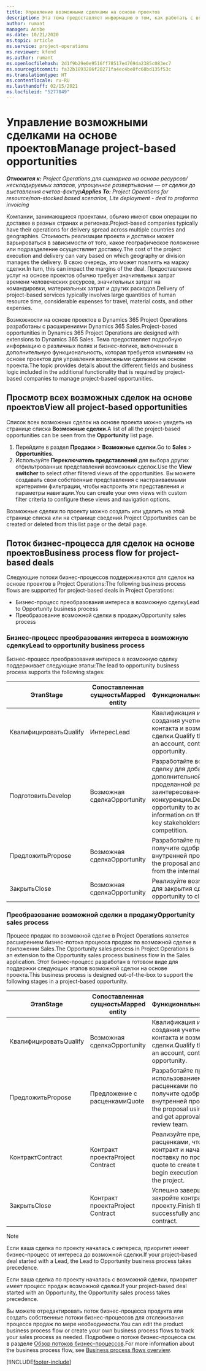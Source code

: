 ```yaml
---
title: Управление возможными сделками на основе проектов
description: Эта тема предоставляет информацию о том, как работать с возможными сделками, связанными с проектами.
author: rumant
manager: Annbe
ms.date: 10/21/2020
ms.topic: article
ms.service: project-operations
ms.reviewer: kfend
ms.author: rumant
ms.openlocfilehash: 2d1f9b29e0e9516ff78517e47694a2385c083ec7
ms.sourcegitcommit: fa32b1893286f20271fa4ec4be8fc68bd135f53c
ms.translationtype: HT
ms.contentlocale: ru-RU
ms.lasthandoff: 02/15/2021
ms.locfileid: "5277849"
---
```

# <a name="manage-project-based-opportunities"></a><span data-ttu-id="f89cd-103">Управление возможными сделками на основе проектов</span><span class="sxs-lookup"><span data-stu-id="f89cd-103">Manage project-based opportunities</span></span>

<span data-ttu-id="f89cd-104">_**Относится к:** Project Operations для сценариев на основе ресурсов/нескладируемых запасов, упрощенное развертывание — от сделки до выставления счетов-фактур_</span><span class="sxs-lookup"><span data-stu-id="f89cd-104">_**Applies To:** Project Operations for resource/non-stocked based scenarios, Lite deployment - deal to proforma invoicing_</span></span>

<span data-ttu-id="f89cd-105">Компании, занимающиеся проектами, обычно имеют свои операции по доставке в разных странах и регионах.</span><span class="sxs-lookup"><span data-stu-id="f89cd-105">Project-based companies typically have their operations for delivery spread across multiple countries and geographies.</span></span> <span data-ttu-id="f89cd-106">Стоимость реализации проекта и доставки может варьироваться в зависимости от того, какое географическое положение или подразделение осуществляет доставку.</span><span class="sxs-lookup"><span data-stu-id="f89cd-106">The cost of the project execution and delivery can vary  based on which geography or division manages the delivery.</span></span> <span data-ttu-id="f89cd-107">В свою очередь, это может повлиять на маржу сделки.</span><span class="sxs-lookup"><span data-stu-id="f89cd-107">In turn, this can impact the margins of the deal.</span></span> <span data-ttu-id="f89cd-108">Предоставление услуг на основе проектов обычно требует значительных затрат времени человеческих ресурсов, значительных затрат на командировки, материальных затрат и других расходов.</span><span class="sxs-lookup"><span data-stu-id="f89cd-108">Delivery of project-based services typically involves large quantities of human resource time, considerable expenses for travel, material costs, and other expenses.</span></span>

<span data-ttu-id="f89cd-109">Возможности на основе проектов в Dynamics 365 Project Operations разработаны с расширениями Dynamics 365 Sales.</span><span class="sxs-lookup"><span data-stu-id="f89cd-109">Project-based opportunities in Dynamics 365 Project Operations are designed with extensions to Dynamics 365 Sales.</span></span> <span data-ttu-id="f89cd-110">Тема предоставляет подробную информацию о различных полях и бизнес-логике, включенных в дополнительную функциональность, которая требуется компаниям на основе проектов для управления возможными сделками на основе проекта.</span><span class="sxs-lookup"><span data-stu-id="f89cd-110">The topic provides details about the different fields and business logic included in the additional functionality that is required by project-based companies to manage project-based opportunities.</span></span>

## <a name="view-all-project-based-opportunities"></a><span data-ttu-id="f89cd-111">Просмотр всех возможных сделок на основе проектов</span><span class="sxs-lookup"><span data-stu-id="f89cd-111">View all project-based opportunities</span></span>

<span data-ttu-id="f89cd-112">Список всех возможных сделок на основе проекта можно увидеть на странице списка **Возможные сделки**.</span><span class="sxs-lookup"><span data-stu-id="f89cd-112">A list of all the project-based opportunities can be seen from the **Opportunity** list page.</span></span> 

1. <span data-ttu-id="f89cd-113">Перейдите в раздел **Продажи** > **Возможные сделки**.</span><span class="sxs-lookup"><span data-stu-id="f89cd-113">Go to **Sales** > **Opportunities**.</span></span>
2. <span data-ttu-id="f89cd-114">Используйте **Переключатель представлений** для выбора других отфильтрованных представлений возможных сделок.</span><span class="sxs-lookup"><span data-stu-id="f89cd-114">Use the **View switcher** to select other filtered views of the opportunities.</span></span> <span data-ttu-id="f89cd-115">Вы можете создавать свои собственные представления с настраиваемыми критериями фильтрации, чтобы настроить эти представления и параметры навигации.</span><span class="sxs-lookup"><span data-stu-id="f89cd-115">You can create your own views with custom filter criteria to configure these views and navigation options.</span></span>

<span data-ttu-id="f89cd-116">Возможные сделки по проекту можно создать или удалить на этой странице списка или на странице сведений.</span><span class="sxs-lookup"><span data-stu-id="f89cd-116">Project Opportunities can be created or deleted from this list page or the detail page.</span></span>

## <a name="business-process-flow-for-project-based-deals"></a><span data-ttu-id="f89cd-117">Поток бизнес-процесса для сделок на основе проектов</span><span class="sxs-lookup"><span data-stu-id="f89cd-117">Business process flow for project-based deals</span></span>

<span data-ttu-id="f89cd-118">Следующие потоки бизнес-процессов поддерживаются для сделок на основе проектов в Project Operations:</span><span class="sxs-lookup"><span data-stu-id="f89cd-118">The following business process flows are supported for project-based deals in Project Operations:</span></span>

- <span data-ttu-id="f89cd-119">Бизнес-процесс преобразования интереса в возможную сделку</span><span class="sxs-lookup"><span data-stu-id="f89cd-119">Lead to Opportunity business process</span></span>
- <span data-ttu-id="f89cd-120">Преобразование возможной сделки в продажу</span><span class="sxs-lookup"><span data-stu-id="f89cd-120">Opportunity sales process</span></span>

### <a name="lead-to-opportunity-business-process"></a><span data-ttu-id="f89cd-121">Бизнес-процесс преобразования интереса в возможную сделку</span><span class="sxs-lookup"><span data-stu-id="f89cd-121">Lead to opportunity business process</span></span> 
<span data-ttu-id="f89cd-122">Бизнес-процесс преобразования интереса в возможную сделку поддерживает следующие этапы:</span><span class="sxs-lookup"><span data-stu-id="f89cd-122">The lead to opportunity business process supports the following stages:</span></span>

| <span data-ttu-id="f89cd-123">Этап</span><span class="sxs-lookup"><span data-stu-id="f89cd-123">Stage</span></span> | <span data-ttu-id="f89cd-124">Сопоставленная сущность</span><span class="sxs-lookup"><span data-stu-id="f89cd-124">Mapped entity</span></span> | <span data-ttu-id="f89cd-125">Функциональность</span><span class="sxs-lookup"><span data-stu-id="f89cd-125">Functionality</span></span> |
| --- | --- | --- |
| <span data-ttu-id="f89cd-126">Квалифицировать</span><span class="sxs-lookup"><span data-stu-id="f89cd-126">Qualify</span></span> | <span data-ttu-id="f89cd-127">Интерес</span><span class="sxs-lookup"><span data-stu-id="f89cd-127">Lead</span></span> | <span data-ttu-id="f89cd-128">Квалификация интереса для создания учетной записи, контакта и возможной сделки.</span><span class="sxs-lookup"><span data-stu-id="f89cd-128">Qualify the lead to create an account, contact, and an opportunity.</span></span> |
| <span data-ttu-id="f89cd-129">Подготовить</span><span class="sxs-lookup"><span data-stu-id="f89cd-129">Develop</span></span> | <span data-ttu-id="f89cd-130">Возможная сделка</span><span class="sxs-lookup"><span data-stu-id="f89cd-130">Opportunity</span></span> | <span data-ttu-id="f89cd-131">Разработайте возможную сделку для добавления дополнительной информации о проделанной работе, основных заинтересованных сторонах и конкуренции.</span><span class="sxs-lookup"><span data-stu-id="f89cd-131">Develop the opportunity to add more information on the work involved, key stakeholders, and competition.</span></span> |
| <span data-ttu-id="f89cd-132">Предложить</span><span class="sxs-lookup"><span data-stu-id="f89cd-132">Propose</span></span> | <span data-ttu-id="f89cd-133">Возможная сделка</span><span class="sxs-lookup"><span data-stu-id="f89cd-133">Opportunity</span></span> | <span data-ttu-id="f89cd-134">Разработайте предложение и получите одобрение от группы внутренней проверки.</span><span class="sxs-lookup"><span data-stu-id="f89cd-134">Develop the proposal and get approval from the internal review team.</span></span> |
| <span data-ttu-id="f89cd-135">Закрыть</span><span class="sxs-lookup"><span data-stu-id="f89cd-135">Close</span></span> | <span data-ttu-id="f89cd-136">Возможная сделка</span><span class="sxs-lookup"><span data-stu-id="f89cd-136">Opportunity</span></span> | <span data-ttu-id="f89cd-137">Реализуйте возможную сделку для закрытия сделки.</span><span class="sxs-lookup"><span data-stu-id="f89cd-137">Win the opportunity to close the deal.</span></span> |

### <a name="opportunity-sales-process"></a><span data-ttu-id="f89cd-138">Преобразование возможной сделки в продажу</span><span class="sxs-lookup"><span data-stu-id="f89cd-138">Opportunity sales process</span></span>
<span data-ttu-id="f89cd-139">Процесс продаж по возможной сделке в Project Operations является расширением бизнес-потока процесса продаж по возможной сделке в приложении Sales.</span><span class="sxs-lookup"><span data-stu-id="f89cd-139">The Opportunity sales process in Project Operations is an extension to the Opportunity sales process business flow in the Sales application.</span></span> <span data-ttu-id="f89cd-140">Этот бизнес-процесс разработан в готовом виде для поддержки следующих этапов возможной сделки на основе проекта.</span><span class="sxs-lookup"><span data-stu-id="f89cd-140">This business process is designed out-of-the-box to support the following stages in a project-based opportunity.</span></span>

| <span data-ttu-id="f89cd-141">Этап</span><span class="sxs-lookup"><span data-stu-id="f89cd-141">Stage</span></span> | <span data-ttu-id="f89cd-142">Сопоставленная сущность</span><span class="sxs-lookup"><span data-stu-id="f89cd-142">Mapped entity</span></span> | <span data-ttu-id="f89cd-143">Функциональность</span><span class="sxs-lookup"><span data-stu-id="f89cd-143">Functionality</span></span> |
| --- | --- | --- |
| <span data-ttu-id="f89cd-144">Квалифицировать</span><span class="sxs-lookup"><span data-stu-id="f89cd-144">Qualify</span></span> | <span data-ttu-id="f89cd-145">Возможная сделка</span><span class="sxs-lookup"><span data-stu-id="f89cd-145">Opportunity</span></span> | <span data-ttu-id="f89cd-146">Квалификация интереса для создания учетной записи, контакта и возможной сделки.</span><span class="sxs-lookup"><span data-stu-id="f89cd-146">Qualify the lead to create an account, contact, and an opportunity.</span></span> |
| <span data-ttu-id="f89cd-147">Предложить</span><span class="sxs-lookup"><span data-stu-id="f89cd-147">Propose</span></span> | <span data-ttu-id="f89cd-148">Предложение с расценками</span><span class="sxs-lookup"><span data-stu-id="f89cd-148">Quote</span></span> | <span data-ttu-id="f89cd-149">Разработайте предложение с использованием предложений с расценками по проекту и получите одобрение от группы внутренней проверки.</span><span class="sxs-lookup"><span data-stu-id="f89cd-149">Develop the proposal using project quotes and get approval from the internal review team.</span></span> |
| <span data-ttu-id="f89cd-150">Контракт</span><span class="sxs-lookup"><span data-stu-id="f89cd-150">Contract</span></span> | <span data-ttu-id="f89cd-151">Контракт проекта</span><span class="sxs-lookup"><span data-stu-id="f89cd-151">Project Contract</span></span> | <span data-ttu-id="f89cd-152">Реализуйте предложение с расценками, чтобы создать контракт и начать выполнение и поставку по проекту.</span><span class="sxs-lookup"><span data-stu-id="f89cd-152">Win the quote to create the contract and begin execution and delivery on the project.</span></span> |
| <span data-ttu-id="f89cd-153">Закрыть</span><span class="sxs-lookup"><span data-stu-id="f89cd-153">Close</span></span> | <span data-ttu-id="f89cd-154">Контракт проекта</span><span class="sxs-lookup"><span data-stu-id="f89cd-154">Project Contract</span></span> | <span data-ttu-id="f89cd-155">Успешно завершите работу и закройте контракт по проекту.</span><span class="sxs-lookup"><span data-stu-id="f89cd-155">Finish the work successfully and close the project contract.</span></span> |

> [!NOTE]
> <span data-ttu-id="f89cd-156">Если ваша сделка по проекту началась с интереса, приоритет имеет бизнес-процесс от интереса до возможной сделки.</span><span class="sxs-lookup"><span data-stu-id="f89cd-156">If your project-based deal started with a Lead, the Lead to Opportunity business process takes precedence.</span></span>
>
> <span data-ttu-id="f89cd-157">Если ваша сделка по проекту началась с возможной сделки, приоритет имеет процесс продаж возможной сделки.</span><span class="sxs-lookup"><span data-stu-id="f89cd-157">If your project-based deal started with an Opportunity, the Opportunity sales process takes precedence.</span></span>

<span data-ttu-id="f89cd-158">Вы можете отредактировать поток бизнес-процесса продукта или создать собственные потоки бизнес-процессов для отслеживания процесса продаж по мере необходимости.</span><span class="sxs-lookup"><span data-stu-id="f89cd-158">You can edit the product business process flow or create your own business process flows to track your sales process as needed.</span></span> <span data-ttu-id="f89cd-159">Подробнее о потоке бизнес-процесса см. в разделе [Обзор потоков бизнес-процессов](https://docs.microsoft.com/dynamics365/customerengagement/on-premises/customize/business-process-flows-overview).</span><span class="sxs-lookup"><span data-stu-id="f89cd-159">For more information about the business process flow, see [Business process flows overview](https://docs.microsoft.com/dynamics365/customerengagement/on-premises/customize/business-process-flows-overview).</span></span>


[!INCLUDE[footer-include](../includes/footer-banner.md)]